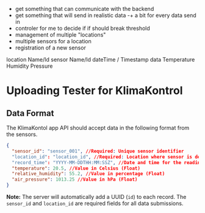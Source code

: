


- get something that can communicate with the backend
- get something that will send in realistic data -+ a bit for every data send in
- controler for me to decide if if should break threshold
- management of multiple "locations"
- multiple sensors for a location
- registration of a new sensor


location Name/Id
sensor Name/Id
dateTime / Timestamp
data 
    Temperature
    Humidity
    Pressure




# Uploading Tester for KlimaKontrol

## Data Format

The KlimaKontol app API should accept data in the following format from the sensors.

```json
{
  "sensor_id": "sensor_001", //Required: Unique sensor identifier
  "location_id": "location_id", //Required: Location where sensor is deployed
  "record_time": "YYYY-MM-DDTHH:MM:SSZ", //Date and time for the reading
  "temperature": 20.5, //Value in Celsius (Float)
  "relative_humidity": 55.2, //Value in percentage (Float)
  "air_pressure": 1013.25 //Value in hPa (Float)
}
```

**Note:** The server will automatically add a UUID (`id`) to each record. The `sensor_id` and `location_id` are required fields for all data submissions.